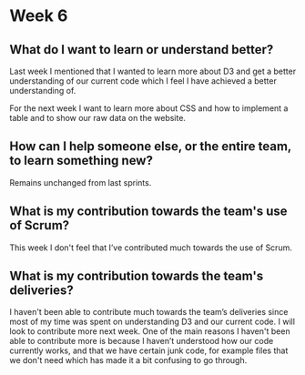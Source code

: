 # Week 6 
## What do I want to learn or understand better?
Last week I mentioned that I wanted to learn more about D3 and get a better understanding of  our current code which I feel I have achieved a better understanding of. 

For the next week I want to learn more about CSS and how to implement a table and to show our raw data on the website.

## How can I help someone else, or the entire team, to learn something new?
Remains unchanged from last sprints.

## What is my contribution towards the team's use of Scrum?
This week I don't feel that I’ve contributed much towards the use of Scrum. 

## What is my contribution towards the team's deliveries?
I haven't been able to contribute much towards the team’s deliveries since most of my time was spent on understanding D3 and our current code. I will look to contribute more next week. One of the main reasons I haven't been able to contribute more is because I haven’t understood how our code currently works, and that we have certain junk code, for example  files that we don't need which has made it a bit confusing to go through.